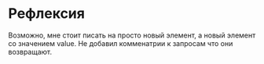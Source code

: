 # Рефлексия
Возможно, мне стоит писать на просто новый элемент, а новый элемент со значением value. Не добавил комменатрии к запросам что они возвращают.